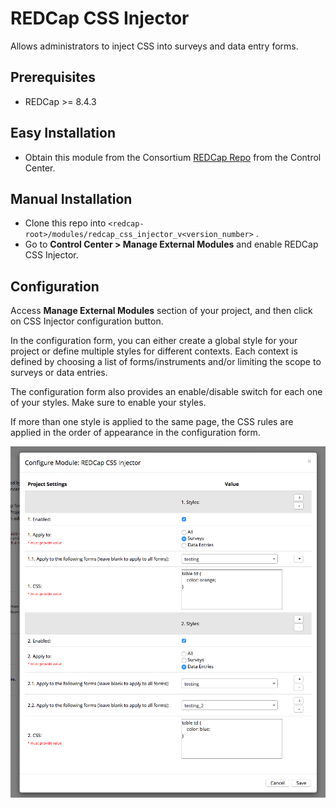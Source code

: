 # REDCap CSS Injector
Allows administrators to inject CSS into surveys and data entry forms.

## Prerequisites
- REDCap >= 8.4.3

## Easy Installation
- Obtain this module from the Consortium [REDCap Repo](https://redcap.vanderbilt.edu/consortium/modules/index.php) from the Control Center.

## Manual Installation
- Clone this repo into `<redcap-root>/modules/redcap_css_injector_v<version_number>` .
- Go to **Control Center > Manage External Modules** and enable REDCap CSS Injector.

## Configuration
Access **Manage External Modules** section of your project, and then click on CSS Injector configuration button.

In the configuration form, you can either create a global style for your project or define multiple styles for different contexts. Each context is defined by choosing a list of forms/instruments and/or limiting the scope to surveys or data entries.

The configuration form also provides an enable/disable switch for each one of your styles. Make sure to enable your styles.

If more than one style is applied to the same page, the CSS rules are applied in the order of appearance in the configuration form.

![Configuration screen](img/config.png)

